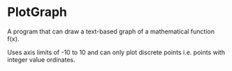 # PlotGraph
 
A program that can draw a text-based graph of a mathematical function f(x). 

Uses axis limits of -10 to 10 and can only plot discrete points i.e. points with integer value ordinates. 